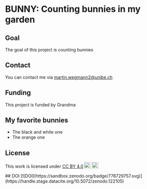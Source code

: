 # BUNNY: Counting bunnies in my garden
## Goal
The goal of this project is counting bunnies
## Contact
You can contact me via martin.wegmann2@unibe.ch
## Funding
This project is funded by Grandma
## My favorite bunnies
* The black and white one
* The orange one
## License
<p xmlns:cc="http://creativecommons.org/ns#" >This work is licensed under <a href="http://creativecommons.org/licenses/by/4.0/?ref=chooser-v1" target="_blank" rel="license noopener noreferrer" style="display:inline-block;">CC BY 4.0<img style="height:22px!important;margin-left:3px;vertical-align:text-bottom;" src="https://mirrors.creativecommons.org/presskit/icons/cc.svg?ref=chooser-v1"><img style="height:22px!important;margin-left:3px;vertical-align:text-bottom;" src="https://mirrors.creativecommons.org/presskit/icons/by.svg?ref=chooser-v1"></a></p>
## DOI
[![DOI](https://sandbox.zenodo.org/badge/778729757.svg)](https://handle.stage.datacite.org/10.5072/zenodo.122105)
